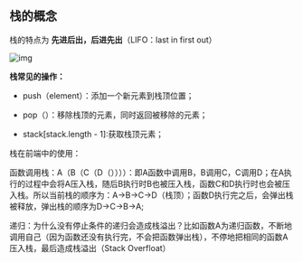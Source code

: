 ## 栈的概念

栈的特点为 **先进后出，后进先出**（LIFO：last in first out）

![img](https://img-blog.csdnimg.cn/img_convert/42dba16fc8a44da382a5b1121b54c45e.png)

**栈常见的操作：**

- push（element）：添加一个新元素到栈顶位置；

- pop（）：移除栈顶的元素，同时返回被移除的元素；

- stack[stack.length - 1]:获取栈顶元素；

栈在前端中的使用：

函数调用栈：A（B（C（D（））））：即A函数中调用B，B调用C，C调用D；在A执行的过程中会将A压入栈，随后B执行时B也被压入栈，函数C和D执行时也会被压入栈。所以当前栈的顺序为：A->B->C->D（栈顶）；函数D执行完之后，会弹出栈被释放，弹出栈的顺序为D->C->B->A;

递归：为什么没有停止条件的递归会造成栈溢出？比如函数A为递归函数，不断地调用自己（因为函数还没有执行完，不会把函数弹出栈），不停地把相同的函数A压入栈，最后造成栈溢出（Stack Overfloat）
